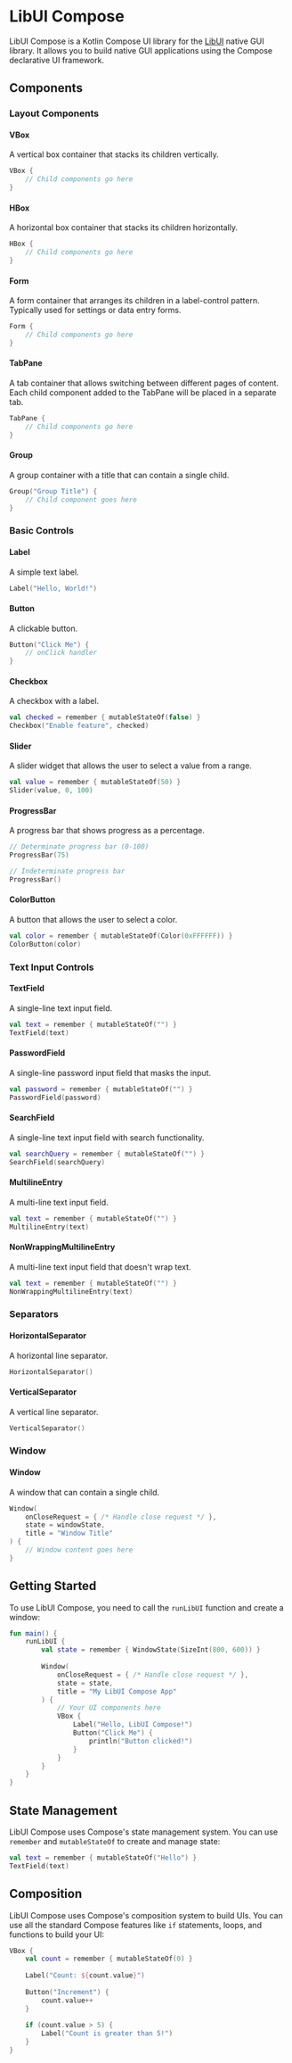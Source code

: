 # LibUI Compose

LibUI Compose is a Kotlin Compose UI library for the [LibUI](https://github.com/andlabs/libui) native GUI library. It allows you to build native GUI applications using the Compose declarative UI framework.

## Components

### Layout Components

#### VBox
A vertical box container that stacks its children vertically.

```kotlin
VBox {
    // Child components go here
}
```

#### HBox
A horizontal box container that stacks its children horizontally.

```kotlin
HBox {
    // Child components go here
}
```

#### Form
A form container that arranges its children in a label-control pattern. Typically used for settings or data entry forms.

```kotlin
Form {
    // Child components go here
}
```

#### TabPane
A tab container that allows switching between different pages of content. Each child component added to the TabPane will be placed in a separate tab.

```kotlin
TabPane {
    // Child components go here
}
```

#### Group
A group container with a title that can contain a single child.

```kotlin
Group("Group Title") {
    // Child component goes here
}
```

### Basic Controls

#### Label
A simple text label.

```kotlin
Label("Hello, World!")
```

#### Button
A clickable button.

```kotlin
Button("Click Me") {
    // onClick handler
}
```

#### Checkbox
A checkbox with a label.

```kotlin
val checked = remember { mutableStateOf(false) }
Checkbox("Enable feature", checked)
```

#### Slider
A slider widget that allows the user to select a value from a range.

```kotlin
val value = remember { mutableStateOf(50) }
Slider(value, 0, 100)
```

#### ProgressBar
A progress bar that shows progress as a percentage.

```kotlin
// Determinate progress bar (0-100)
ProgressBar(75)

// Indeterminate progress bar
ProgressBar()
```

#### ColorButton
A button that allows the user to select a color.

```kotlin
val color = remember { mutableStateOf(Color(0xFFFFFF)) }
ColorButton(color)
```

### Text Input Controls

#### TextField
A single-line text input field.

```kotlin
val text = remember { mutableStateOf("") }
TextField(text)
```

#### PasswordField
A single-line password input field that masks the input.

```kotlin
val password = remember { mutableStateOf("") }
PasswordField(password)
```

#### SearchField
A single-line text input field with search functionality.

```kotlin
val searchQuery = remember { mutableStateOf("") }
SearchField(searchQuery)
```

#### MultilineEntry
A multi-line text input field.

```kotlin
val text = remember { mutableStateOf("") }
MultilineEntry(text)
```

#### NonWrappingMultilineEntry
A multi-line text input field that doesn't wrap text.

```kotlin
val text = remember { mutableStateOf("") }
NonWrappingMultilineEntry(text)
```

### Separators

#### HorizontalSeparator
A horizontal line separator.

```kotlin
HorizontalSeparator()
```

#### VerticalSeparator
A vertical line separator.

```kotlin
VerticalSeparator()
```

### Window

#### Window
A window that can contain a single child.

```kotlin
Window(
    onCloseRequest = { /* Handle close request */ },
    state = windowState,
    title = "Window Title"
) {
    // Window content goes here
}
```

## Getting Started

To use LibUI Compose, you need to call the `runLibUI` function and create a window:

```kotlin
fun main() {
    runLibUI {
        val state = remember { WindowState(SizeInt(800, 600)) }
        
        Window(
            onCloseRequest = { /* Handle close request */ },
            state = state,
            title = "My LibUI Compose App"
        ) {
            // Your UI components here
            VBox {
                Label("Hello, LibUI Compose!")
                Button("Click Me") {
                    println("Button clicked!")
                }
            }
        }
    }
}
```

## State Management

LibUI Compose uses Compose's state management system. You can use `remember` and `mutableStateOf` to create and manage state:

```kotlin
val text = remember { mutableStateOf("Hello") }
TextField(text)
```

## Composition

LibUI Compose uses Compose's composition system to build UIs. You can use all the standard Compose features like `if` statements, loops, and functions to build your UI:

```kotlin
VBox {
    val count = remember { mutableStateOf(0) }
    
    Label("Count: ${count.value}")
    
    Button("Increment") {
        count.value++
    }
    
    if (count.value > 5) {
        Label("Count is greater than 5!")
    }
}
```